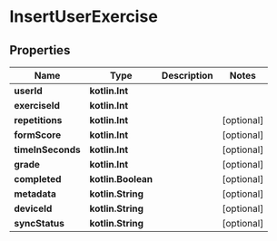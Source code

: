 
# InsertUserExercise

## Properties
| Name | Type | Description | Notes |
| ------------ | ------------- | ------------- | ------------- |
| **userId** | **kotlin.Int** |  |  |
| **exerciseId** | **kotlin.Int** |  |  |
| **repetitions** | **kotlin.Int** |  |  [optional] |
| **formScore** | **kotlin.Int** |  |  [optional] |
| **timeInSeconds** | **kotlin.Int** |  |  [optional] |
| **grade** | **kotlin.Int** |  |  [optional] |
| **completed** | **kotlin.Boolean** |  |  [optional] |
| **metadata** | **kotlin.String** |  |  [optional] |
| **deviceId** | **kotlin.String** |  |  [optional] |
| **syncStatus** | **kotlin.String** |  |  [optional] |



